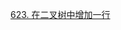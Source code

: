 [623. 在二叉树中增加一行](https://github.com/ConnorTomato/Data-Structure/blob/master/%E4%BA%8C%E5%8F%89%E6%A0%91/LeetCode/%E9%9A%BE%E5%BA%A6%EF%BC%9A%E4%B8%AD%E7%AD%89/623.%20%E5%9C%A8%E4%BA%8C%E5%8F%89%E6%A0%91%E4%B8%AD%E5%A2%9E%E5%8A%A0%E4%B8%80%E8%A1%8C.md)
